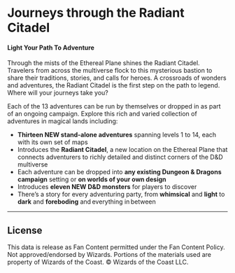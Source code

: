 # Journeys through the Radiant Citadel

#### Light Your Path To Adventure

Through the mists of the Ethereal Plane shines the Radiant Citadel. Travelers from across the multiverse flock to this mysterious bastion to share their traditions, stories, and calls for heroes. A crossroads of wonders and adventures, the Radiant Citadel is the first step on the path to legend. Where will your journeys take you?

Each of the 13 adventures can be run by themselves or dropped in as part of an ongoing campaign. Explore this rich and varied collection of adventures in magical lands including:

- **Thirteen NEW stand-alone adventures** spanning levels 1 to 14, each with its own set of maps
- Introduces the **Radiant Citadel**, a new location on the Ethereal Plane that connects adventurers to richly detailed and distinct corners of the D&D multiverse
- Each adventure can be dropped into **any existing Dungeon & Dragons campaign** setting or **on worlds of your own design**
- Introduces **eleven NEW D&D monsters** for players to discover
- There’s a story for every adventuring party, from **whimsical** and **light** to **dark** and **foreboding** and everything in between

---

## License

This data is release as Fan Content permitted under the Fan Content Policy. Not approved/endorsed by Wizards. Portions of the materials used are property of Wizards of the Coast. © Wizards of the Coast LLC.
